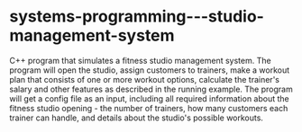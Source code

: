 # systems-programming---studio-management-system
C++ program that simulates a fitness studio management system.
The program will open the studio, assign customers to trainers, make a workout plan that consists of one or more workout options, calculate the trainer's salary and other features as described in the running example.
The program will get a config file as an input, including all required information about the fitness studio opening - the number of trainers, how many customers each trainer can handle, and details about the studio's possible workouts.
